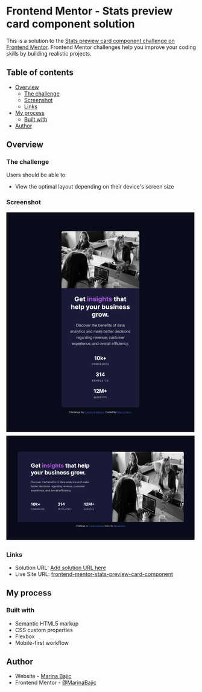 # Frontend Mentor - Stats preview card component solution

This is a solution to the [Stats preview card component challenge on Frontend Mentor](https://www.frontendmentor.io/challenges/stats-preview-card-component-8JqbgoU62). Frontend Mentor challenges help you improve your coding skills by building realistic projects. 

## Table of contents

- [Overview](#overview)
  - [The challenge](#the-challenge)
  - [Screenshot](#screenshot)
  - [Links](#links)
- [My process](#my-process)
  - [Built with](#built-with)
- [Author](#author)

## Overview

### The challenge

Users should be able to:

- View the optimal layout depending on their device's screen size

### Screenshot

![](screenshots/mobile.png)
![](screenshots/desktop.png)

### Links

- Solution URL: [Add solution URL here](https://your-solution-url.com)
- Live Site URL: [frontend-mentor-stats-preview-card-component](https://frontend-mentor-stats-preview-card-component-two.vercel.app/)

## My process

### Built with

- Semantic HTML5 markup
- CSS custom properties
- Flexbox
- Mobile-first workflow

## Author

- Website - [Marina Bajic](https://marinabajic.github.io/)
- Frontend Mentor - [@MarinaBajic](https://www.frontendmentor.io/profile/MarinaBajic)
